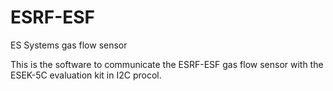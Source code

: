# ESRF-ESF
ES Systems gas flow sensor

This is the software to communicate the ESRF-ESF gas flow sensor with the ESEK-5C evaluation kit in I2C procol.
